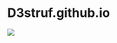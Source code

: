 # D3struf.github.io

[![](https://visitcount.itsvg.in/api?id=D3struf&label=Profile%20Views&color=1&icon=0&pretty=true)](https://visitcount.itsvg.in)
